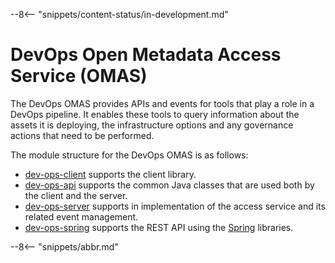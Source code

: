 <!-- SPDX-License-Identifier: CC-BY-4.0 -->
<!-- Copyright Contributors to the Egeria project. -->

--8<-- "snippets/content-status/in-development.md"

# DevOps Open Metadata Access Service (OMAS)

The DevOps OMAS provides APIs and events for tools that play a role in a
DevOps pipeline.  It enables these tools to query information about the assets it
is deploying, the infrastructure options and any governance actions that need
to be performed.

The module structure for the DevOps OMAS is as follows:

* [dev-ops-client](dev-ops-client) supports the client library.
* [dev-ops-api](dev-ops-api) supports the common Java classes that are used both by the client and the server.
* [dev-ops-server](dev-ops-server) supports in implementation of the access service and its related event management.
* [dev-ops-spring](dev-ops-spring) supports the REST API using the [Spring](../../../developer-resources/Spring.md) libraries.

--8<-- "snippets/abbr.md"

